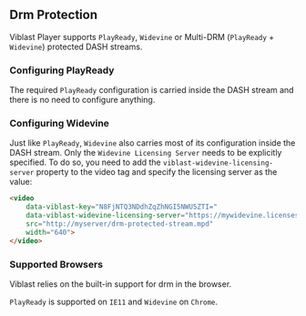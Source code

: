 
## Drm Protection
Viblast Player supports `PlayReady`, `Widevine` or Multi-DRM (`PlayReady` + `Widevine`) protected DASH streams.

### Configuring PlayReady
The required `PlayReady` configuration is carried inside the DASH stream and there is no need to configure anything.

### Configuring Widevine
Just like `PlayReady`, `Widevine` also carries most of its configuration inside the DASH stream. Only the `Widevine Licensing Server` needs to be explicitly specified. To do so, you need to add the `viblast-widevine-licensing-server` property to the video tag and specify the licensing server as the value:

```html
<video 
	data-viblast-key="N8FjNTQ3NDdhZqZhNGI5NWU5ZTI="
	data-viblast-widevine-licensing-server="https://mywidevine.licenseserver.com/"
	src="http://myserver/drm-protected-stream.mpd"
	width="640">
</video>
```

### Supported Browsers
Viblast relies on the built-in support for drm in the browser.

`PlayReady` is supported on `IE11` and `Widevine` on `Chrome`.
